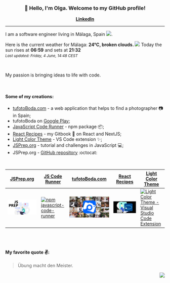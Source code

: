<h3 align="center">👋 Hello, I'm Olga. Welcome to my GitHub profile! </h3>
<p align="center">
  <strong><a href="https://www.linkedin.com/in/olga-f/">LinkedIn</a></strong>
</p>

---

I am a software engineer living in Málaga, Spain <img src="https://image.flaticon.com/icons/svg/206/206724.svg" width="20"/>.


Here is the current weather for Málaga:
<b> 24°C, 
 broken clouds.
</b> <img width="50" src=https:&#x2F;&#x2F;openweathermap.org&#x2F;img&#x2F;wn&#x2F;04d.png></img> Today the sun rises at
 <b>06:59</b> 
and sets at <b>21:32</b>
<br/>
<small><i>Last updated: Friday, 4 June, 14:48 CEST </i></small>
<br/>

<br/>
<p> My passion is bringing ideas to life with code. </p>
<br/>

#### Some of my creations:
- [tufotoBoda.com](https://tufotoboda.com/) - a web application that helps to find a photographer 📷 in Spain;
- tufotoBoda on [Google Play](https://play.google.com/store/apps/details?id=com.tufotoboda.app);
- [JavaScript Code Runner](https://www.npmjs.com/package/javascript-code-runner) - npm package 📦;
- [React Recipes](https://olga-f.gitbook.io/react/) - my Gitbook 📘 on React and NextJS;
- [Light Color Theme](https://marketplace.visualstudio.com/items?itemName=olga-f.light-color-theme) - VS Code extension ✨;
- [JSPrep.org](https://jsprep.org) - tutorial and challenges in JavaScript 💻;
- JSPrep.org - [GitHub repository](https://github.com/olga-f/jsprep.org) :octocat: 


<br/>



<div align="center">
      <table border="0" cellspacing="0" cellpadding="0">
    <thead>
      <tr>
             <th>
          <strong align="center"><a target=“_blank” href="https://jsprep.org">JSPrep.org</a></strong>
        </th>
          <th>
          <strong align="center"><a target=“_blank” href="https://www.npmjs.com/package/javascript-code-runner">JS Code Runner</a></strong>
        </th>
        <th>
          <strong align="center"><a target=“_blank” href="https://tufotoboda.com">tufotoBoda.com</a></strong>
        </th>
          <th>
          <strong align="center"><a target=“_blank” href="https://olga-f.gitbook.io/react/">React Recipes</a></strong>
        </th>
        <th>
          <strong align="center"><a target=“_blank” href="https://marketplace.visualstudio.com/items?itemName=olga-f.light-color-theme">Light Color Theme</a></strong>
        </th>
      </tr>
    </thead>
    <tbody>
      <tr>
                   <td>
           <a target=“_blank” href="https://jsprep.org">
            <img
              alt="JS Prep"
              src="https://raw.githubusercontent.com/olga-f/olga-f/master/img/jspreporg.jpg"
            />
          </a>
        </td>
             <td>
           <a target=“_blank” href="https://www.npmjs.com/package/javascript-code-runner">
            <img
              alt="npm javascript-code-runner"
              src="https://raw.github.com/olga-f/olga-f/master/img/npm.svg"
            />
          </a>
        </td>
        <td>
           <a target=“_blank” href="https://tufotoboda.com">
            <img
              alt="Wedding photographers in Spain"
              src="https://raw.githubusercontent.com/olga-f/olga-f/master/img/og.jpg"
            />
          </a>
        </td>
                <td>
          <a target=“_blank” href="https://olga-f.gitbook.io/react/">
            <img
              alt="Gitbook on React and NextJS"
              src="https://raw.githubusercontent.com/olga-f/olga-f/master/img/react.gif"
            />
          </a>
        </td>
        <td>
          <a target=“_blank” href="https://marketplace.visualstudio.com/items?itemName=olga-f.light-color-theme">
            <img
              alt="Light Color Theme - Visual Studio Code Extension"
              src="https://raw.github.com/olga-f/olga-f/master/img/vscode.png"
            />
          </a>
        </td>
      </tr>
    </tbody>
  </table>
<div>
 <br/>
 <br/>

<div align="left">



#### My favorite quote ✌️: 

> Übung macht den Meister.



</div>


<div align="right">
<img src="https://komarev.com/ghpvc/?username=olga-f&color=38A3A5">
</div>

